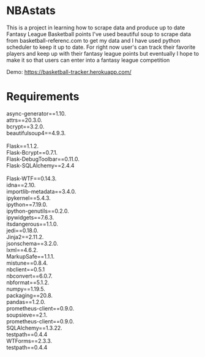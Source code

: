 # NBAstats
This is a project in learning how to scrape data and produce up to date Fantasy League Basketball points
I've used beautiful soup to scrape data from basketball-referenc.com to get my data and I have used python scheduler to keep it up to date.
For right now user's can track their favorite players and keep up with their fantasy league points but eventually I hope to make it so that
users can enter into a fantasy league competition 

Demo: https://basketball-tracker.herokuapp.com/


# Requirements

async-generator==1.10. <br/>
attrs==20.3.0.  <br/>
bcrypt==3.2.0.  <br/>
beautifulsoup4==4.9.3. <br/>      
Flask==1.1.2. <br/>
Flask-Bcrypt==0.7.1. <br/>
Flask-DebugToolbar==0.11.0.  <br/>
Flask-SQLAlchemy==2.4.4  <br/>  
Flask-WTF==0.14.3.  <br/>
idna==2.10.  <br/>
importlib-metadata==3.4.0.  <br/>
ipykernel==5.4.3.  <br/>
ipython==7.19.0.  <br/>
ipython-genutils==0.2.0.  <br/>
ipywidgets==7.6.3.  <br/>
itsdangerous==1.1.0.  <br/>
jedi==0.18.0.  <br/>
Jinja2==2.11.2.  <br/>
jsonschema==3.2.0.  <br/>
lxml==4.6.2.  <br/>
MarkupSafe==1.1.1.  <br/>
mistune==0.8.4.  <br/>
nbclient==0.5.1   <br/>
nbconvert==6.0.7.  <br/>
nbformat==5.1.2.  <br/>
numpy==1.19.5.  <br/>
packaging==20.8.  <br/>
pandas==1.2.0.  <br/>
prometheus-client==0.9.0.  <br/>
soupsieve==2.1.  <br/>
prometheus-client==0.9.0.  <br/>
SQLAlchemy==1.3.22.  <br/>
testpath==0.4.4 <br/>
WTForms==2.3.3.  <br/>
testpath==0.4.4 <br/>
